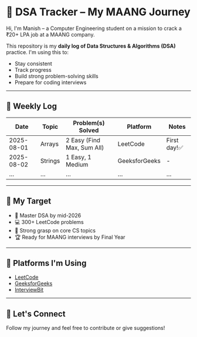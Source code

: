# 📘 DSA Tracker – My MAANG Journey

Hi, I'm Manish – a Computer Engineering student on a mission to crack a ₹20+ LPA job at a MAANG company.

This repository is my **daily log of Data Structures & Algorithms (DSA)** practice. I'm using this to:
- Stay consistent
- Track progress
- Build strong problem-solving skills
- Prepare for coding interviews

---

## 📅 Weekly Log

| Date       | Topic        | Problem(s) Solved          | Platform     | Notes          |
|------------|--------------|----------------------------|--------------|-------         |
| 2025-08-01 | Arrays       | 2 Easy (Find Max, Sum All) | LeetCode     | First day!✅  |
| 2025-08-02 | Strings      | 1 Easy, 1 Medium           | GeeksforGeeks| -              |
| …          | …            | …                          | …            | …              |

---

## 🚀 My Target
- 📍 Master DSA by mid-2026
- 💻 300+ LeetCode problems
- 🧠 Strong grasp on core CS topics
- 🏆 Ready for MAANG interviews by Final Year

---

## 📌 Platforms I'm Using
- [LeetCode](https://leetcode.com/) 
- [GeeksforGeeks](https://www.geeksforgeeks.org/)
- [InterviewBit](https://www.interviewbit.com/)

---

## 🙌 Let's Connect
Follow my journey and feel free to contribute or give suggestions!

